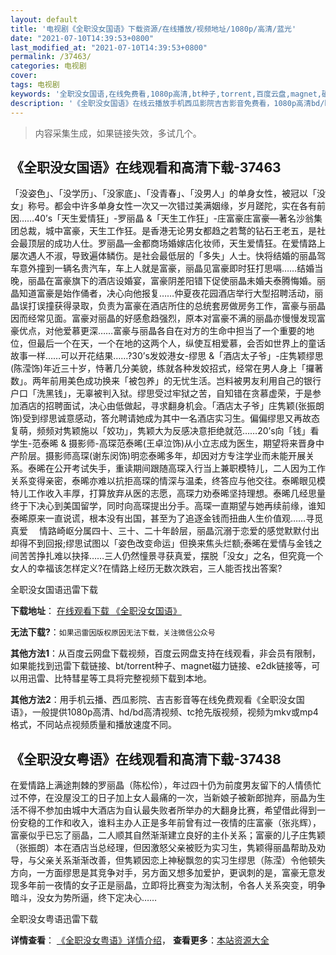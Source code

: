 ```yaml
---
layout: default
title: '电视剧《全职没女国语》下载资源/在线播放/视频地址/1080p/高清/蓝光'
date: "2021-07-10T14:39:53+0800"
last_modified_at: "2021-07-10T14:39:53+0800"
permalink: /37463/
categories: 电视剧
cover:
tags: 电视剧
keywords: '全职没女国语,在线免费看,1080p高清,bt种子,torrent,百度云盘,magnet,磁力链,迅雷下载资源'
description: '《全职没女国语》在线云播放手机西瓜影院吉吉影音免费看，1080p高清bd/hd未删减完整版和tc抢先枪版，mkv/mp4格式，附带bt/torrent种子、magnet/磁力链、百度云盘、网盘资源迅雷下载链接'
---
```


>内容采集生成，如果链接失效，多试几个。


## 《全职没女国语》在线观看和高清下载-37463

「没姿色」、「没学历」、「没家底」、「没青春」、「没男人」的单身女性，被冠以「没女」称号。都会中许多单身女性一次又一次错过美满姻缘，岁月蹉陀，实在各有前因……40’s「天生爱情狂」-罗丽晶 &「天生工作狂」-庄富豪庄富豪—著名沙翁集团总裁，城中富豪，天生工作狂。是香港无论男女都趋之若鹜的钻石王老五，是社会最顶层的成功人仕。罗丽晶—金都商场婚嫁店化妆师，天生爱情狂。在爱情路上屡次遇人不淑，导致遍体鳞伤。是社会最低层的「多失」人士。快将结婚的丽晶驾车意外撞到一辆名贵汽车，车上人就是富豪，丽晶见富豪即时狂打思嗝……结婚当晚，丽晶在富豪旗下的酒店设婚宴，富豪阴差阳错下促使丽晶未婚夫泰腾悔婚。丽晶知道富豪是始作俑者，决心向他报复……仲夏夜花园酒店举行大型招聘活动，丽晶误打误撞获得录取，负责为富豪在酒店所住的总统套房做房务工作，富豪与丽晶因而经常见面。富豪对丽晶的好感愈趋强烈，原本对富豪不满的丽晶亦慢慢发现富豪优点，对他爱慕更深……富豪与丽晶各自在对方的生命中担当了一个重要的地位，但最后一个在天，一个在地的这两个人，纵使互相爱慕，会否如世界上的童话故事一样……可以开花结果……?30’s发姣港女-缪思 &「酒店太子爷」-庄隽颖缪思(陈滢饰)年近三十岁，恃著几分美貌，练就各种发姣招式，经常在男人身上「攞著数」。两年前用美色成功换来「被包养」的无忧生活。岂料被男友利用自己的银行户口「洗黑钱」，无辜被判入狱。缪思受过牢狱之苦，自知错在贪慕虚荣，于是参加酒店的招聘面试，决心由低做起，寻求翻身机会。「酒店太子爷」庄隽颖(张振朗饰)受到缪思诚意感动，答允聘请她成为其中一名酒店实习生。偏偏缪思又再故态复萌，频频对隽颖施以「姣功」，隽颖大为反感决意拒绝就范……20’s向「钱」看学生-范泰晞 & 摄影师-高琛范泰晞(王卓泣饰)从小立志成为医生，期望将来晋身中产阶层。摄影师高琛(谢东闵饰)明恋泰晞多年，却因对方专注学业而未能开展关系。泰晞在公开考试失手，重读期间跟随高琛入行当上兼职模特儿，二人因为工作关系变得亲密，泰晞亦难以抗拒高琛的情深与温柔，终答应与他交往。泰晞眼见模特儿工作收入丰厚，打算放弃从医的志愿，高琛力劝泰晞坚持理想。泰晞几经思量终于下决心到美国留学，同时向高琛提出分手。高琛一直期望与她再续前缘，谁知泰晞原来一直说谎，根本没有出国，甚至为了追逐金钱而扭曲人生价值观……寻觅真爱 　情路崎岖分属四十、三十、二十年龄层，丽晶沉溺于恋爱的感觉默默付出却得不到回报;缪思试图以「姿色改变命运」但换来焦头烂额;泰晞在爱情与金钱之间苦苦挣扎难以抉择……三人仍然憧景寻获真爱，摆脱「没女」之名，但究竟一个女人的幸福该怎样定义?在情路上经历无数次跌宕，三人能否找出答案?


全职没女国语迅雷下载

**下载地址**： [在线观看下载 《全职没女国语》](https://www.993dy.com//vod-detail-id-25966.html) 


**无法下载?**：`如果迅雷因版权原因无法下载，关注微信公众号 `

**其他方法1**：从百度云网盘下载视频，百度云网盘支持在线观看，非会员有限制，如果能找到迅雷下载链接、bt/torrent种子、magnet磁力链接、e2dk链接等，可以用迅雷、比特彗星等工具将完整视频下载到本地。

**其他方法2**：用手机云播、西瓜影院、吉吉影音等在线免费观看《全职没女国语》，一般提供1080p高清、hd/bd高清视频、tc抢先版视频，视频为mkv或mp4格式，不同站点视频质量和播放速度不同。


## 《全职没女粤语》在线观看和高清下载-37438

在爱情路上满途荆棘的罗丽晶（陈松伶），年过四十仍为前度男友留下的人情债忙过不停，在没屋没工的日子加上女人最痛的一次，当新娘子被新郎抛弃，丽晶为生活不得不参加由城中大酒店为自认最失败者所举办的大翻身比赛，希望借此得到一份安稳的工作和收入，谁料主办人正是多年前曾有过一夜情的庄富豪（张兆辉），富豪似乎已忘了丽晶，二人顺其自然渐渐建立良好的主仆关系；富豪的儿子庄隽颖（张振朗）本在酒店当总经理，但因激怒父亲被贬为实习生，隽颖得丽晶帮助及劝导，与父亲关系渐渐改善，但隽颖因恋上神秘飘忽的实习生缪思（陈滢）令他顿失方向，一方面缪思是其竞争对手，另方面又想多加爱护，更讽刺的是，富豪无意发现多年前一夜情的女子正是丽晶，立即将比赛变为淘汰制，令各人关系突变，明争暗斗，没女为势所逼，终下定决心……


全职没女粤语迅雷下载

**详情查看**： [《全职没女粤语》详情介绍](/movie/37438/)， **查看更多**：[本站资源大全](/movie/t/all/)

